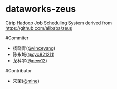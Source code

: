 # dataworks-zeus
Ctrip Hadoop Job Scheduling System derived from https://github.com/alibaba/zeus

#Commiter
 + 杨晓青([@vinceyang](https://github.com/vinceyang))
 + 陈永城([@cyc821211](https://github.com/cyc821211))
 + 龙科宇([@new12](https://github.com/new12))


#Contributor
 + 宋荣([@mine](https://github.com/mine))